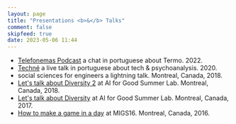```yaml
---
layout: page
title: "Presentations <b>&</b> Talks"
comment: false
skipfeed: true
date: 2023-05-06 11:44
---
```


- [Telefonemas Podcast](https://www.youtube.com/watch?v=_8FUk2Vw5OE) a chat in portuguese about Termo. 2022.
- [Techné](https://www.youtube.com/playlist?list=PLAV7I0XgFKTd6g0wpBjW1ZnlKuNehoJXK/) a live talk in portuguese about tech & psychoanalysis. 2020.
- <block>social sciences for engineers</block> a lightning talk. Montreal, Canada, 2018.
- [Let's talk about Diversity 2](https://www.ai4goodlab.com/) at AI for Good Summer Lab. Montreal, Canada, 2018.
- [Let's talk about Diversity](https://www.ai4goodlab.com/) at AI for Good Summer Lab. Montreal, Canada,  2017.
- [How to make a game in a day](https://www.game-connection.com/wp-content/uploads/2016/11/MIGS16_print-schedulevf.pdf) at MIGS16. Montreal, Canada, 2016.
